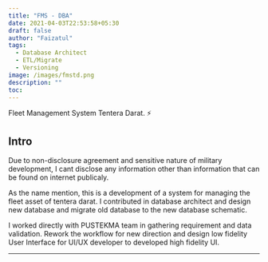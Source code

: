 ```yaml
---
title: "FMS - DBA"
date: 2021-04-03T22:53:58+05:30
draft: false
author: "Faizatul"
tags:
  - Database Architect
  - ETL/Migrate
  - Versioning
image: /images/fmstd.png
description: ""
toc: 
---
```


Fleet Management System Tentera Darat. :zap:

## Intro

Due to non-disclosure agreement and sensitive nature of military development, I cant disclose any information other than information that can be found on internet publicaly.

As the name mention, this is a development of a system for managing the fleet asset of tentera darat. I contributed in database architect and design new database and migrate old database to the new database schematic. 

I worked directly with PUSTEKMA team in gathering requirement and data validation. Rework the workflow for new direction and design low fidelity User Interface for UI/UX developer to developed high fidelity UI.

<hr>
